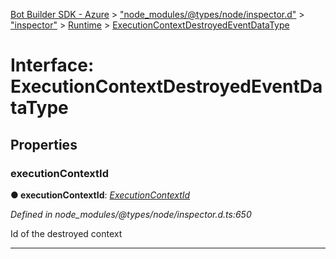 [Bot Builder SDK - Azure](../README.md) > ["node_modules/@types/node/inspector.d"](../modules/_node_modules__types_node_inspector_d_.md) > ["inspector"](../modules/_node_modules__types_node_inspector_d_._inspector_.md) > [Runtime](../modules/_node_modules__types_node_inspector_d_._inspector_.runtime.md) > [ExecutionContextDestroyedEventDataType](../interfaces/_node_modules__types_node_inspector_d_._inspector_.runtime.executioncontextdestroyedeventdatatype.md)



# Interface: ExecutionContextDestroyedEventDataType


## Properties
<a id="executioncontextid"></a>

###  executionContextId

**●  executionContextId**:  *[ExecutionContextId](../modules/_node_modules__types_node_inspector_d_._inspector_.runtime.md#executioncontextid)* 

*Defined in node_modules/@types/node/inspector.d.ts:650*



Id of the destroyed context




___


